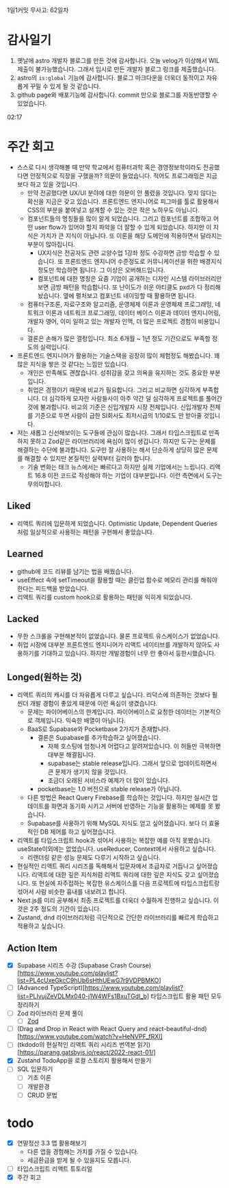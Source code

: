 1일1커밋 무사고: 62일차

# 감사일기

1. 옛날에 astro 개발자 블로그를 만든 것에 감사합니다. 오늘 velog가 이상해서 WIL 제출이 불가능했습니다. 그래서 임시로 만든 개발자 블로그 링크를 제출했습니다.
2. astro의 `is:global` 기능에 감사합니다. 블로그 마크다운을 더욱더 동적이고 자유롭게 꾸밀 수 있게 될 것 같습니다.
3. github page와 배포기능에 감사합니다. commit 만으로 블로그를 자동반영할 수 있었습니다.

02:17

# 주간 회고

- 스스로 다시 생각해볼 때 만약 학교에서 컴퓨터과학 혹은 경영정보학이라도 전공했다면 안정적으로 직장을 구했을까? 의문이 들었습니다. 적어도 프로그래밍은 지금보다 하고 있을 것입니다.
  - 만약 전공했다면 UX/UI 분야에 대한 의문이 안 풀렸을 것입니다. 맞지 않다는 확신을 지금은 갖고 있습니다. 프론트엔드 엔지니어로 피그마를 툴로 활용해서 CSS의 부분을 붙여넣고 설계할 수 있는 것은 작은 노하우도 아닙니다.
  - 컴포넌트들의 명칭들을 많이 알게 되었습니다. 그리고 컴포넌트를 조합하고 어떤 user flow가 있어야 할지 파악을 더 잘할 수 있게 되었습니다. 하지만 이 지식은 가치가 큰 지식이 아닙니다. 또 이론을 해당 도메인에 적용하면서 달라지는 부분이 많아집니다.
    - UX지식은 전공자도 관련 교양수업 1강좌 정도 수강하면 금방 학습할 수 있습니다. 또 프론트엔드 엔지니어 수준정도로 커뮤니케이션을 위한 배경지식정도만 학습하면 됩니다. 그 이상은 오버해드입니다.
    - 컴포넌트에 대한 명칭은 요즘 기업이 공개하는 디자인 시스템 라이브러리만 보면 금방 패턴을 학습합니다. 또 난이도가 쉬운 아티클도 pxd가 다 정리해놨습니다. 옆에 펼처보고 컴포넌트 네이밍할 때 활용하면 됩니다.
  - 컴퓨터구조론, 자료구조와 알고리즘, 운영체제 이론과 운영체제 프로그래밍, 네트워크 이론과 네트워크 프로그래밍, 데이터 베이스 이론과 데이터 엔지니어링, 개발자 영어, 이미 일하고 있는 개발자 인맥, 더 많은 프로젝트 경험이 비용입니다.
  - 결론은 손해가 많은 결정입니다. 최소 6개월 ~ 1년 정도 기간으로도 부족할 정도의 실력입니다.
- 프론트엔드 엔지니어가 활용하는 기술스택을 굉장히 많이 체험정도 해봤습니다. 꽤 많은 지식을 쌓은 것 같다는 느낌만 있습니다.
  - 개인은 만족해도 괜찮습니다. 성취감을 갖고 의욕을 유지하는 것도 중요한 부분입니다.
  - 취업은 경쟁이기 때문에 비교가 필요합니다. 그리고 비교하면 심각하게 부족합니다. 더 심각하게 모자란 사람들사이 아주 약간 덜 심각하게 프로젝트를 풀어간 것에 불과합니다. 비교의 기준은 신입개발자 시장 전체입니다. 신입개발자 전체를 기준으로 두면 사람이 급한 SI회사도 최저시급의 1/10로도 안 받아줄 것입니다.
- 저는 새롭고 신선해보이는 도구들에 관심이 많습니다. 그래서 타입스크립트로 만족하지 못하고 Zod같은 라이브러리에 욕심이 많이 생깁니다. 하지만 도구는 문제를 해결하는 수단에 불과합니다. 도구만 잘 사용하는 해서 단순하게 상당히 많은 문제를 해결할 수 있지만 본질적인 실력부터 길러야 합니다.
  - 기술 변화는 태크 뉴스에서는 빠르다고 하지만 실제 기업에서는 느립니다. 리액트 16.8 이전 코드로 작성해야 하는 기업이 대부분입니다. 이런 측면에서 도구는 무의미합니다.

## Liked

- 리액트 쿼리에 입문하게 되었습니다. Optimistic Update, Dependent Queries처럼 일상적으로 사용하는 패턴을 구현해서 좋았습니다.

## Learned

- github에 코드 리뷰를 남기는 법을 배웠습니다.
- useEffect 속에 setTimeout을 활용할 때는 클린업 함수로 메모리 관리를 해줘야 한다는 피드백을 받았습니다.
- 리액트 쿼리를 custom hook으로 활용하는 패턴을 익히게 되었습니다.

## Lacked

- 무한 스크롤을 구현해본적이 없었습니다. 물론 프로젝트 유스케이스가 없었습니다.
- 취업 시장에 대부분 프론트엔드 엔지니어가 리액트 네이티브를 개발하지 않아도 사용하기를 기대하고 있습니다. 하지만 개발경험이 너무 안 좋아서 등한시했습니다.

## Longed(원하는 것)

- 리액트 쿼리의 캐시를 더 자유롭게 다루고 싶습니다. 리덕스에 의존하는 것보다 훨씬더 개발 경험이 좋았게 때문에 이런 욕심이 생겼습니다.
  - 문제는 파이어베이스의 한계입니다. 파이어베이스로 요청한 데이터는 기본적으로 객체입니다. 익숙한 배열이 아닙니다.
  - BaaS로 Supabase와 Pocketbase 2가지가 존재합니다.
    - 결론은 Supabase를 추가학습하고 싶어졌습니다.
      - 자체 호스팅에 엄청나게 어렵다고 알려져있습니다. 이 허들만 극복하면 대부분 해결됩니다.
      - supabase는 stable release입니다. 그래서 앞으로 업데이트하면서 큰 문제가 생기지 않을 것입니다.
      - 조금더 오래된 서비스라 예제가 더 많이 있습니다.
    - pocketbase는 1.0 버전으로 stable release가 아닙니다.
  - 다른 방법은 React Query Firebase를 학습하는 것입니다. 하지만 실시간 업데이트를 화면과 동기화 시키고 서버에 반영하는 기능을 활용하는 예제를 못 봤습니다.
  - Supabase를 사용하기 위해 MySQL 지식도 얻고 싶어졌습니다. 보다 더 효율적인 DB 제어를 하고 싶어졌습니다.
- 리액트를 타입스크립트 hook과 섞어서 사용하는 복잡한 예를 아직 못봤습니다. useState이외에는 없었습니다. useReducer, Context에서 사용하고 싶습니다.
  - 리랜더링 같은 성능 문제도 다루기 시작하고 싶습니다.
- 현실적인 리액트 쿼리 시리즈를 독해해서 입문자에서 초급자로 거듭나고 싶어졌습니다. 리액트에 대한 깊은 지식처럼 리액트 쿼리에 대한 깊은 지식도 갖고 싶어졌습니다. 또 현실에 자주접하는 복잡한 유스케이스를 다음 프로젝트에 타입스크립트랑 섞어서 사람 비슷한 흉내를 내보려고 합니다.
- Next.js를 미리 공부해서 최종 프로젝트를 더욱더 수월하게 진행하고 싶습니다. 이것은 2주 정도의 기간이 있습니다.
- Zustand, dnd 라이브러리처럼 극단적으로 간단한 라이브러리를 빠르게 학습하고 적용하고 싶습니다.

## Action Item

- [x] Supabase 시리즈 수강 (Supabase Crash Course)[https://www.youtube.com/playlist?list=PL4cUxeGkcC9hUb6sHthUEwG7r9VDPBMKO]
- [ ] (Advanced TypeScript)[https://www.youtube.com/playlist?list=PLIvujZeVDLMx040-j1W4WFs1BxuTGdI_b] 타입스크립트 활용 패턴 모두 정리하기
- [ ] Zod 라이브러리 문제 풀이
  - [ ] [Zod](https://www.totaltypescript.com/tutorials/zod)
- [ ] (Drag and Drop in React with React Query and react-beautiful-dnd)[https://www.youtube.com/watch?v=HeNVPF_fRXI]
- [ ] (tkdodo의 현실적인 리액트 쿼리 시리즈 번역본 읽기)[https://parang.gatsbyjs.io/react/2022-react-01/]
- [x] Zustand TodoApp을 로컬 스토리지 활용해서 만들기
- [ ] SQL 입문하기
  - [ ] 기초 이론
  - [ ] 개발환경
  - [ ] CRUD 문법

# todo

- [x] 연말정산 3.3 앱 활용해보기
  - 다른 앱을 경험해는 가치를 가질 수 있습니다.
  - 세금환급을 받게 될 수 있을지도 모릅니다.
- [ ] 타입스크립트 리액트 튜토리얼
- [x] 주간 회고

